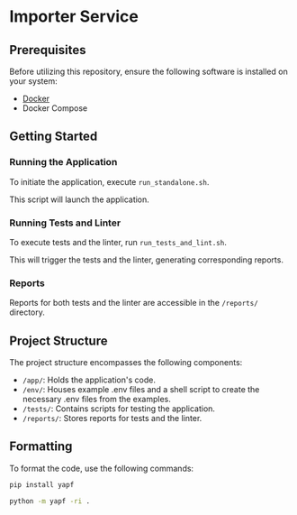 # Importer  Service


## Prerequisites

Before utilizing this repository, ensure the following software is installed on your system:

- [Docker](https://www.docker.com/get-started)
- Docker Compose 


## Getting Started

### Running the Application

To initiate the application, execute `run_standalone.sh`.

This script will launch the application.

### Running Tests and Linter

To execute tests and the linter, run `run_tests_and_lint.sh`.

This will trigger the tests and the linter, generating corresponding reports.

### Reports

Reports for both tests and the linter are accessible in the `/reports/` directory.

## Project Structure

The project structure encompasses the following components:
- `/app/`: Holds the application's code.
- `/env/`: Houses example .env files and a shell script to create the necessary .env files from the examples.
- `/tests/`: Contains scripts for testing the application.
- `/reports/`: Stores reports for tests and the linter.

## Formatting

To format the code, use the following commands:

```bash
pip install yapf

python -m yapf -ri .
```
